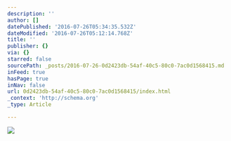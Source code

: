 ```yaml
---
description: ''
author: []
datePublished: '2016-07-26T05:34:35.532Z'
dateModified: '2016-07-26T05:12:14.768Z'
title: ''
publisher: {}
via: {}
starred: false
sourcePath: _posts/2016-07-26-0d2423db-54af-40c5-80c0-7ac0d1568415.md
inFeed: true
hasPage: true
inNav: false
url: 0d2423db-54af-40c5-80c0-7ac0d1568415/index.html
_context: 'http://schema.org'
_type: Article

---
```

![](https://the-grid-user-content.s3-us-west-2.amazonaws.com/1341f606-5e51-47c9-ba92-4aca7899a1d1.jpg)